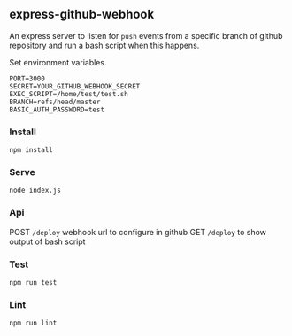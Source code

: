 
## express-github-webhook

An express server to listen for `push` events from a specific branch of github repository and run a bash script when this happens.

Set environment variables.

```
PORT=3000
SECRET=YOUR_GITHUB_WEBHOOK_SECRET
EXEC_SCRIPT=/home/test/test.sh
BRANCH=refs/head/master
BASIC_AUTH_PASSWORD=test
```

### Install

`npm install`

### Serve

`node index.js`

### Api

POST `/deploy` webhook url to configure in github
GET `/deploy` to show output of bash script

### Test

`npm run test`

### Lint

`npm run lint`
